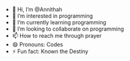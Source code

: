 - 👋 Hi, I’m @Annithah
- 👀 I’m interested in programming
- 🌱 I’m currently learning programming
- 💞️ I’m looking to collaborate on programming
- 📫 How to reach me through prayer
- 😄 Pronouns: Codes
- ⚡ Fun fact: Known the Destiny

<!---
Annithah/Annithah is a ✨ special ✨ repository because its `README.md` (this file) appears on your GitHub profile.
You can click the Preview link to take a look at your changes.
--->
